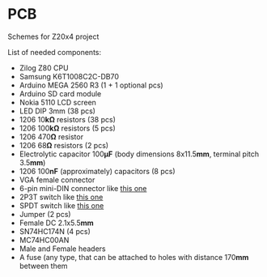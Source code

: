 # PCB
Schemes for Z20x4 project

List of needed components:

- Zilog Z80 CPU
- Samsung K6T1008C2C-DB70
- Arduino MEGA 2560 R3 (1 + 1 optional pcs)
- Arduino SD card module
- Nokia 5110 LCD screen
- LED DIP 3mm (38 pcs)
- 1206 10**kΩ** resistors (38 pcs)
- 1206 100**kΩ** resistors (5 pcs)
- 1206 470**Ω** resistor
- 1206 68**Ω** resistors (2 pcs)
- Electrolytic capacitor 100**μF** (body dimensions 8x11.5**mm**, terminal pitch 3.5**mm**)
- 1206 100**nF** (approximately) capacitors (8 pcs)
- VGA female connector
- 6-pin mini-DIN connector like [this one](https://justas-electronics.com.ua/mdc-206/)
- 2P3T switch like [this one](https://justas-electronics.com.ua/ss23d03g5/)
- SPDT switch like [this one](https://justas-electronics.com.ua/s1501/)
- Jumper (2 pcs)
- Female DC 2.1x5.5**mm**
- SN74HC174N (4 pcs)
- MC74HC00AN 
- Male and Female headers
- A fuse (any type, that can be attached to holes with distance 170**mm** between them
